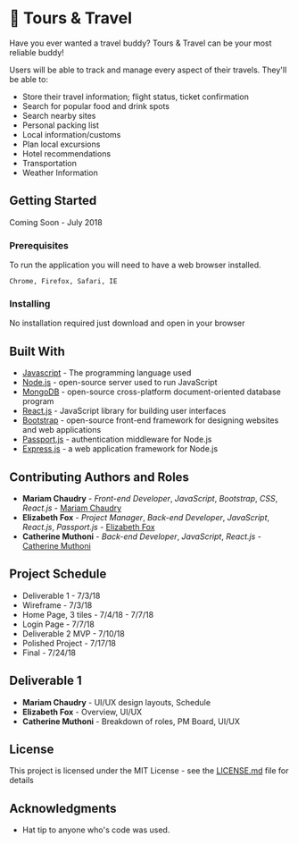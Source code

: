 # :handbag: Tours & Travel

Have you ever wanted a travel buddy? Tours & Travel can be your most reliable buddy!

Users will be able to track and manage every aspect of their travels.
They'll be able to:
* Store their travel information; flight status, ticket confirmation
* Search for popular food and drink spots
* Search nearby sites
* Personal packing list
* Local information/customs
* Plan local excursions
* Hotel recommendations
* Transportation
* Weather Information

## Getting Started

Coming Soon - July 2018

### Prerequisites

To run the application you will need to have a web browser installed.

```
Chrome, Firefox, Safari, IE
```

### Installing

No installation required just download and open in your browser

## Built With

* [Javascript](https://developer.mozilla.org/en-US/docs/Web/JavaScript) - The programming language used
* [Node.js](https://nodejs.org/en/) - open-source server used to run JavaScript
* [MongoDB](https://www.mongodb.com/) - open-source cross-platform document-oriented database program
* [React.js](https://reactjs.org/) - JavaScript library for building user interfaces
* [Bootstrap](https://getbootstrap.com/) - open-source front-end framework for designing websites and web applications
* [Passport.js](http://www.passportjs.org/) - authentication middleware for Node.js
* [Express.js](http://www.expressjs.com/) - a web application framework for Node.js

## Contributing Authors and Roles

* **Mariam Chaudry** - *Front-end Developer*, *JavaScript*, *Bootstrap*, *CSS*, *React.js* - [Mariam Chaudry](https://github.com/mariamschaudry)
* **Elizabeth Fox** - *Project Manager*, *Back-end Developer*, *JavaScript*, *React.js*, *Passport.js* - [Elizabeth Fox](https://github.com/elizabethtfox)
* **Catherine Muthoni** - *Back-end Developer*, *JavaScript*, *React.js* - [Catherine Muthoni](https://github.com/dmk6562)

## Project Schedule
* Deliverable 1 - 7/3/18
* Wireframe - 7/3/18
* Home Page, 3 tiles - 7/4/18 - 7/7/18
* Login Page - 7/7/18
* Deliverable 2 MVP - 7/10/18
* Polished Project - 7/17/18
* Final - 7/24/18

## Deliverable 1
* **Mariam Chaudry** - UI/UX design layouts, Schedule
* **Elizabeth Fox** - Overview, UI/UX
* **Catherine Muthoni** - Breakdown of roles, PM Board, UI/UX

## License

This project is licensed under the MIT License - see the [LICENSE.md](LICENSE.md) file for details

## Acknowledgments

* Hat tip to anyone who's code was used.